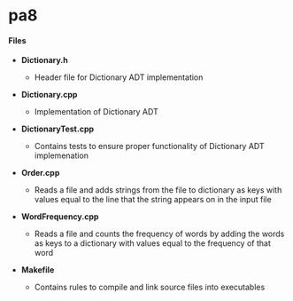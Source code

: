 # pa8

#### Files

- **Dictionary.h**

	- Header file for Dictionary ADT implementation

- **Dictionary.cpp**

	- Implementation of Dictionary ADT

- **DictionaryTest.cpp**

	- Contains tests to ensure proper functionality of Dictionary ADT implemenation

- **Order.cpp**

	- Reads a file and adds strings from the file to dictionary as keys with values equal to the line that the string appears on in the input file

- **WordFrequency.cpp**

	- Reads a file and counts the frequency of words by adding the words as keys to a dictionary with values equal to the frequency of that word

- **Makefile**

	- Contains rules to compile and link source files into executables
